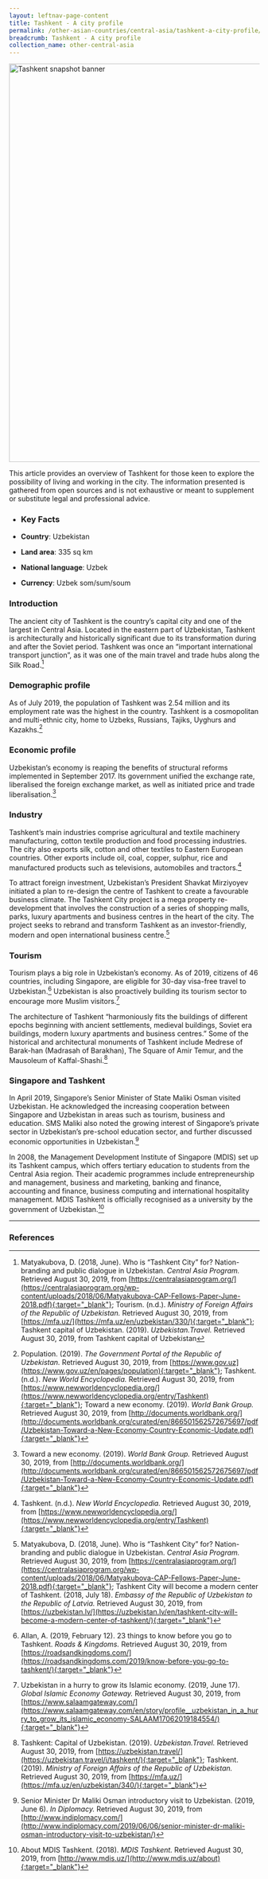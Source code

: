 ```yaml
---
layout: leftnav-page-content
title: Tashkent - A city profile
permalink: /other-asian-countries/central-asia/tashkent-a-city-profile/
breadcrumb: Tashkent - A city profile
collection_name: other-central-asia
---
```


<img src="\images\test\tashkent-profile.jpg" alt="Tashkent snapshot banner" style="width:800px;" />

This article provides an overview of Tashkent for those keen to explore the possibility of living and working in the city. The information presented is gathered from open sources and is not exhaustive or meant to supplement or substitute legal and professional advice.

- ### **Key Facts**

- **Country**: Uzbekistan 

- **Land area**: 335 sq km

- **National language**: Uzbek

- **Currency**: Uzbek som/sum/soum



### **Introduction**

The ancient city of Tashkent is the country’s capital city and one of the largest in Central Asia.  Located in the eastern part of Uzbekistan, Tashkent is architecturally and historically significant due to its transformation during and after the Soviet period. Tashkent was once an “important international transport junction”, as it was one of the main travel and trade hubs along the Silk Road.[^1]

 

### **Demographic profile**

As of July 2019, the population of Tashkent was 2.54 million and its employment rate was the highest in the country. Tashkent is a cosmopolitan and multi-ethnic city, home to Uzbeks, Russians, Tajiks, Uyghurs and Kazakhs.[^2]

 

### **Economic profile**

Uzbekistan’s economy is reaping the benefits of structural reforms implemented in September 2017. Its government unified the exchange rate, liberalised the foreign exchange market, as well as initiated price and trade liberalisation.[^3] 

 

### **Industry**

Tashkent’s main industries comprise agricultural and textile machinery manufacturing, cotton textile production and food processing industries. The city also exports silk, cotton and other textiles to Eastern European countries. Other exports include oil, coal, copper, sulphur, rice and manufactured products such as televisions, automobiles and tractors.[^4]

To attract foreign investment, Uzbekistan’s President Shavkat Mirziyoyev initiated a plan to re-design the centre of Tashkent to create a favourable business climate. The Tashkent City project is a mega property re-development that involves the construction of a series of shopping malls, parks, luxury apartments and business centres in the heart of the city. The project seeks to rebrand and transform Tashkent as an investor-friendly, modern and open international business centre.[^5] 

 

### **Tourism** 

Tourism plays a big role in Uzbekistan’s economy. As of 2019, citizens of 46 countries, including Singapore, are eligible for 30-day visa-free travel to Uzbekistan.[^6] Uzbekistan is also proactively building its tourism sector to encourage more Muslim visitors.[^7] 

The architecture of Tashkent “harmoniously fits the buildings of different epochs beginning with ancient settlements, medieval buildings, Soviet era buildings, modern luxury apartments and business centres.” Some of the historical and architectural monuments of Tashkent include Medrese of Barak-han (Madrasah of Barakhan), The Square of Amir Temur, and the Mausoleum of Kaffal-Shashi.[^8] 

 

### **Singapore and Tashkent** 

In April 2019, Singapore’s Senior Minister of State Maliki Osman visited Uzbekistan. He acknowledged the increasing cooperation between Singapore and Uzbekistan in areas such as tourism, business and education. SMS Maliki also noted the growing interest of Singapore’s private sector in Uzbekistan’s pre-school education sector, and further discussed economic opportunities in Uzbekistan.[^9]

In 2008, the Management Development Institute of Singapore (MDIS) set up its Tashkent campus, which offers tertiary education to students from the Central Asia region. Their academic programmes include entrepreneurship and management, business and marketing, banking and finance, accounting and finance, business computing and international hospitality management. MDIS Tashkent is officially recognised as a university by the government of Uzbekistan.[^10]

[^1]: Matyakubova, D. (2018, June). Who is “Tashkent City” for? Nation-branding and public dialogue in Uzbekistan. *Central Asia Program.* Retrieved August 30, 2019, from [https://centralasiaprogram.org/](https://centralasiaprogram.org/wp-content/uploads/2018/06/Matyakubova-CAP-Fellows-Paper-June-2018.pdf){:target="_blank"}; Tourism. (n.d.). *Ministry of Foreign Affairs of the Republic of Uzbekistan.* Retrieved August 30, 2019, from [https://mfa.uz/](https://mfa.uz/en/uzbekistan/330/){:target="_blank"}; Tashkent capital of Uzbekistan. (2019). *Uzbekistan.Travel.* Retrieved August 30, 2019, from Tashkent capital of Uzbekistan

[^2]: Population. (2019). *The Government Portal of the Republic of Uzbekistan.* Retrieved August 30, 2019, from [https://www.gov.uz](https://www.gov.uz/en/pages/population){:target="_blank"}; Tashkent. (n.d.). *New World Encyclopedia.* Retrieved August 30, 2019, from [https://www.newworldencyclopedia.org/](https://www.newworldencyclopedia.org/entry/Tashkent){:target="_blank"}; Toward a new economy. (2019). *World Bank Group.* Retrieved August 30, 2019, from [http://documents.worldbank.org/](http://documents.worldbank.org/curated/en/866501562572675697/pdf/Uzbekistan-Toward-a-New-Economy-Country-Economic-Update.pdf){:target="_blank"}

[^3]: Toward a new economy. (2019). *World Bank Group.* Retrieved August 30, 2019, from [http://documents.worldbank.org/](http://documents.worldbank.org/curated/en/866501562572675697/pdf/Uzbekistan-Toward-a-New-Economy-Country-Economic-Update.pdf){:target="_blank"} 

[^4]: Tashkent. (n.d.). *New World Encyclopedia.* Retrieved August 30, 2019, from [https://www.newworldencyclopedia.org/](https://www.newworldencyclopedia.org/entry/Tashkent){:target="_blank"}

[^5]: Matyakubova, D. (2018, June). Who is “Tashkent City” for? Nation-branding and public dialogue in Uzbekistan. *Central Asia Program.* Retrieved August 30, 2019, from [https://centralasiaprogram.org/](https://centralasiaprogram.org/wp-content/uploads/2018/06/Matyakubova-CAP-Fellows-Paper-June-2018.pdf){:target="_blank"}; Tashkent City will become a modern center of Tashkent. (2018, July 18). *Embassy of the Republic of Uzbekistan to the Republic of Latvia.* Retrieved August 30, 2019, from [https://uzbekistan.lv/](https://uzbekistan.lv/en/tashkent-city-will-become-a-modern-center-of-tashkent/){:target="_blank"} 

[^6]: Allan, A. (2019, February 12). 23 things to know before you go to Tashkent. *Roads & Kingdoms.* Retrieved August 30, 2019, from [https://roadsandkingdoms.com/](https://roadsandkingdoms.com/2019/know-before-you-go-to-tashkent/){:target="_blank"}

[^7]: Uzbekistan in a hurry to grow its Islamic economy. (2019, June 17). *Global Islamic Economy Gateway.* Retrieved August 30, 2019, from [https://www.salaamgateway.com/](https://www.salaamgateway.com/en/story/profile__uzbekistan_in_a_hurry_to_grow_its_islamic_economy-SALAAM17062019184554/){:target="_blank"}

[^8]: Tashkent: Capital of Uzbekistan. (2019). *Uzbekistan.Travel.* Retrieved August 30, 2019, from [https://uzbekistan.travel/](https://uzbekistan.travel/i/tashkent/){:target="_blank"}; Tashkent. (2019). *Ministry of Foreign Affairs of the Republic of Uzbekistan.* Retrieved August 30, 2019, from [https://mfa.uz/](https://mfa.uz/en/uzbekistan/340/){:target="_blank"}

[^9]: Senior Minister Dr Maliki Osman introductory visit to Uzbekistan. (2019, June 6). *In Diplomacy.* Retrieved August 30, 2019, from [http://www.indiplomacy.com/](http://www.indiplomacy.com/2019/06/06/senior-minister-dr-maliki-osman-introductory-visit-to-uzbekistan/) 

[^10]: About MDIS Tashkent. (2018). *MDIS Tashkent.* Retrieved August 30, 2019, from [http://www.mdis.uz/](http://www.mdis.uz/about){:target="_blank"}

---
### **References**

